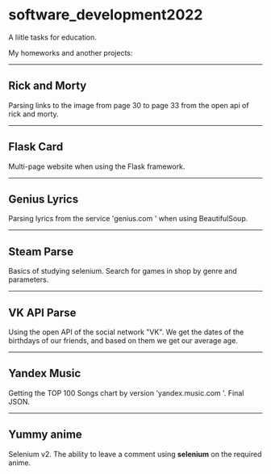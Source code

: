 # software_development2022
A liitle tasks for education.

My homeworks and another projects:
_____
## Rick and Morty
Parsing links to the image from page 30 to page 33 from the open api of rick and morty.
_____
## Flask Card
Multi-page website when using the Flask framework.
_____
## Genius Lyrics
Parsing lyrics from the service 'genius.com ' when using BeautifulSoup.
_____
## Steam Parse
Basics of studying selenium. Search for games in shop by genre and parameters.
_____
## VK API Parse
Using the open API of the social network "VK". We get the dates of the birthdays of our friends, and based on them we get our average age.
_____
## Yandex Music
Getting the TOP 100 Songs chart by version 'yandex.music.com '. Final JSON.
_____
## Yummy anime
Selenium v2. The ability to leave a comment using **selenium** on the required anime.
